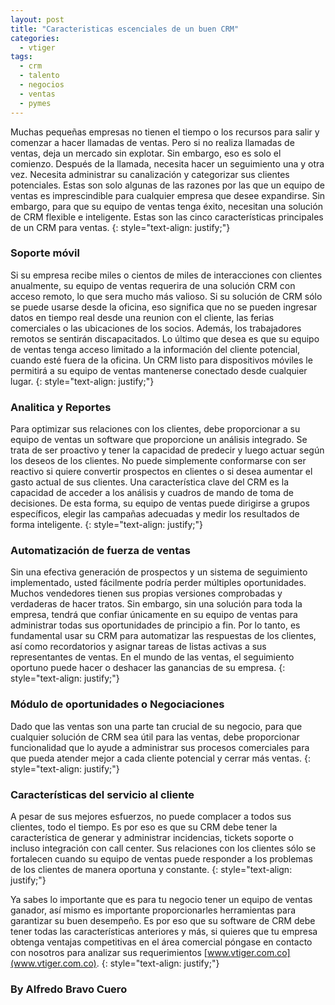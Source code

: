 ```yaml
---
layout: post
title: "Caracteristicas escenciales de un buen CRM"
categories:
  - vtiger
tags:
  - crm
  - talento
  - negocios
  - ventas
  - pymes
---
```


Muchas pequeñas empresas no tienen el tiempo o los recursos para salir y comenzar a hacer llamadas de ventas. Pero si no realiza llamadas de ventas, deja un mercado sin explotar. Sin embargo, eso es solo el comienzo. Después de la llamada, necesita hacer un seguimiento una y otra vez. Necesita administrar su canalización y categorizar sus clientes potenciales. Estas son solo algunas de las razones por las que un equipo de ventas es imprescindible para cualquier empresa que desee expandirse. Sin embargo, para que su equipo de ventas tenga éxito, necesitan una solución de CRM flexible e inteligente. Estas son las cinco características principales de un CRM para ventas.
{: style="text-align: justify;"}

### Soporte móvil
Si su empresa recibe miles o cientos de miles de interacciones con clientes anualmente, su equipo de ventas requerira de una solución CRM con acceso remoto, lo que sera mucho más valioso. Si su solución de CRM sólo se puede usarse desde la oficina, eso significa que no se pueden ingresar datos en tiempo real desde una reunion con el cliente, las ferias comerciales o las ubicaciones de los socios. Además, los trabajadores remotos se sentirán discapacitados. Lo último que desea es que su equipo de ventas tenga acceso limitado a la información del cliente potencial, cuando esté fuera de la oficina. Un CRM listo para dispositivos móviles le permitirá a su equipo de ventas mantenerse conectado desde cualquier lugar.
{: style="text-align: justify;"}

### Analitica y Reportes
Para optimizar sus relaciones con los clientes, debe proporcionar a su equipo de ventas un software que proporcione un análisis integrado. Se trata de ser proactivo y tener la capacidad de predecir y luego actuar según los deseos de los clientes. No puede simplemente conformarse con ser reactivo si quiere convertir prospectos en clientes o si desea aumentar el gasto actual de sus clientes. Una característica clave del CRM es la capacidad de acceder a los análisis y cuadros de mando de toma de decisiones. De esta forma, su equipo de ventas puede dirigirse a grupos específicos, elegir las campañas adecuadas y medir los resultados de forma inteligente.
{: style="text-align: justify;"}

### Automatización de fuerza de ventas
Sin una efectiva generación de prospectos y un sistema de seguimiento implementado, usted fácilmente podría perder múltiples oportunidades. Muchos vendedores tienen sus propias versiones comprobadas y verdaderas de hacer tratos. Sin embargo, sin una solución para toda la empresa, tendrá que confiar únicamente en su equipo de ventas para administrar todas sus oportunidades de principio a fin. Por lo tanto, es fundamental usar su CRM para automatizar las respuestas de los clientes, así como recordatorios y asignar tareas de listas activas a sus representantes de ventas. En el mundo de las ventas, el seguimiento oportuno puede hacer o deshacer las ganancias de su empresa.
{: style="text-align: justify;"}

### Módulo de oportunidades o Negociaciones
Dado que las ventas son una parte tan crucial de su negocio, para que cualquier solución de CRM sea útil para las ventas, debe proporcionar funcionalidad que lo ayude a administrar sus procesos comerciales para que pueda atender mejor a cada cliente potencial y cerrar más ventas.
{: style="text-align: justify;"}

### Características del servicio al cliente
A pesar de sus mejores esfuerzos, no puede complacer a todos sus clientes, todo el tiempo. Es por eso es que su CRM debe tener la característica de generar y administrar incidencias, tickets soporte o incluso integración con call center. Sus relaciones con los clientes sólo se fortalecen cuando su equipo de ventas puede responder a los problemas de los clientes de manera oportuna y constante.
{: style="text-align: justify;"}

Ya sabes lo importante que es para tu negocio tener un equipo de ventas ganador, así mismo es importante proporcionarles herramientas para garantizar su buen desempeño. Es por eso que su software de CRM debe tener todas las características anteriores y más, si quieres que tu empresa obtenga ventajas competitivas en el área comercial póngase en contacto con nosotros para analizar sus requerimientos [www.vtiger.com.co](www.vtiger.com.co).
{: style="text-align: justify;"}

### By Alfredo Bravo Cuero
